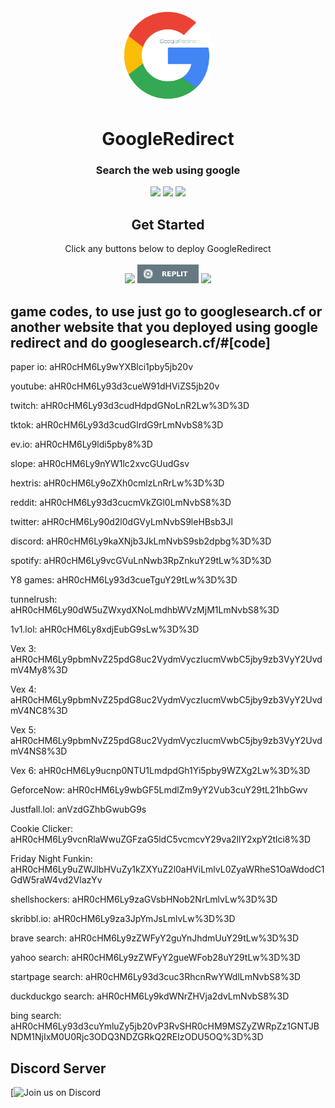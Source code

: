<div align="center">
         
<img style="border-radius:50%" height="150px" src="https://raw.githubusercontent.com/NRZT555/GoogleRedirect/main/static/googleredirect.png">

<h1>GoogleRedirect</h1>

<h3>Search the web using google</h3>
 
<a href="" alt="Made with NodeJS"><img src="https://img.shields.io/badge/Made%20with-Node.JS-6DA55F?style=for-the-badge&logo=node.js&logoColor=white"></a> 
<a href="https://github.com/NRZT555/GoogleRedirect/issues/" alt="GitHub issues"><img src="https://img.shields.io/github/issues/NRZT555/GoogleRedirect?style=for-the-badge"></a>
<a href="https://github.com/NRZT555/GoogleRedirect/graphs/contributors/" alt=""><img src="https://img.shields.io/github/contributors/NRZT555/GoogleRedirect?style=for-the-badge"></a>

</div>

<div align="center">
         <h2>Get Started</h2>
         <a>Click any buttons below to deploy GoogleRedirect</a>
         <br>
         <br>
<a href="https://heroku.com/deploy?template=https://github.com/NRZT555/GoogleRedirect"><img height="30px" src="https://img.shields.io/badge/heroku-%23430098.svg?style=for-the-badge&logo=heroku&logoColor=white"><img></a>
<a href="https://replit.com/github/NRZT555/GoogleRedirect"><img height="30px" src="https://raw.githubusercontent.com/NRZT555/GoogleRedirect/main/deploy/replit.svg"><img></a>
<a href="https://railway.app/new/template?template=https://github.com/NRZT555/GoogleRedirect"><img height="30px" src="https://img.shields.io/badge/Railway-%234f0599.svg?style=for-the-badge&logo=railway&logoColor=white"><img></a>
</div>

## game codes, to use just go to googlesearch.cf or another website that you deployed using google redirect and do googlesearch.cf/#[code]

paper io: aHR0cHM6Ly9wYXBlci1pby5jb20v

youtube: aHR0cHM6Ly93d3cueW91dHViZS5jb20v

twitch: aHR0cHM6Ly93d3cudHdpdGNoLnR2Lw%3D%3D

tktok: aHR0cHM6Ly93d3cudGlrdG9rLmNvbS8%3D

ev.io: aHR0cHM6Ly9ldi5pby8%3D

slope: aHR0cHM6Ly9nYW1lc2xvcGUudGsv

hextris: aHR0cHM6Ly9oZXh0cmlzLnRrLw%3D%3D

reddit: aHR0cHM6Ly93d3cucmVkZGl0LmNvbS8%3D

twitter: aHR0cHM6Ly90d2l0dGVyLmNvbS9leHBsb3Jl

discord: aHR0cHM6Ly9kaXNjb3JkLmNvbS9sb2dpbg%3D%3D

spotify: aHR0cHM6Ly9vcGVuLnNwb3RpZnkuY29tLw%3D%3D

Y8 games: aHR0cHM6Ly93d3cueTguY29tLw%3D%3D

tunnelrush: aHR0cHM6Ly90dW5uZWxydXNoLmdhbWVzMjM1LmNvbS8%3D

1v1.lol: aHR0cHM6Ly8xdjEubG9sLw%3D%3D

Vex 3: aHR0cHM6Ly9pbmNvZ25pdG8uc2VydmVyczIucmVwbC5jby9zb3VyY2UvdmV4My8%3D

Vex 4: aHR0cHM6Ly9pbmNvZ25pdG8uc2VydmVyczIucmVwbC5jby9zb3VyY2UvdmV4NC8%3D

Vex 5: aHR0cHM6Ly9pbmNvZ25pdG8uc2VydmVyczIucmVwbC5jby9zb3VyY2UvdmV4NS8%3D

Vex 6: aHR0cHM6Ly9ucnp0NTU1LmdpdGh1Yi5pby9WZXg2Lw%3D%3D

GeforceNow: aHR0cHM6Ly9wbGF5LmdlZm9yY2Vub3cuY29tL21hbGwv

Justfall.lol: anVzdGZhbGwubG9s

Cookie Clicker: aHR0cHM6Ly9vcnRlaWwuZGFzaG5ldC5vcmcvY29va2llY2xpY2tlci8%3D

Friday Night Funkin: aHR0cHM6Ly9uZWJlbHVuZy1kZXYuZ2l0aHViLmlvL0ZyaWRheS1OaWdodC1GdW5raW4vd2VlazYv

shellshockers: aHR0cHM6Ly9zaGVsbHNob2NrLmlvLw%3D%3D

skribbl.io: aHR0cHM6Ly9za3JpYmJsLmlvLw%3D%3D

brave search: aHR0cHM6Ly9zZWFyY2guYnJhdmUuY29tLw%3D%3D

yahoo search: aHR0cHM6Ly9zZWFyY2gueWFob28uY29tLw%3D%3D

startpage search: aHR0cHM6Ly93d3cuc3RhcnRwYWdlLmNvbS8%3D

duckduckgo search: aHR0cHM6Ly9kdWNrZHVja2dvLmNvbS8%3D

bing search: aHR0cHM6Ly93d3cuYmluZy5jb20vP3RvSHR0cHM9MSZyZWRpZz1GNTJBNDM1NjIxM0U0Rjc3ODQ3NDZGRkQ2REIzODU5OQ%3D%3D


## Discord Server

[![Join us on Discord](https://invidget.switchblade.xyz/Pu4b57qA9z?theme=light)

